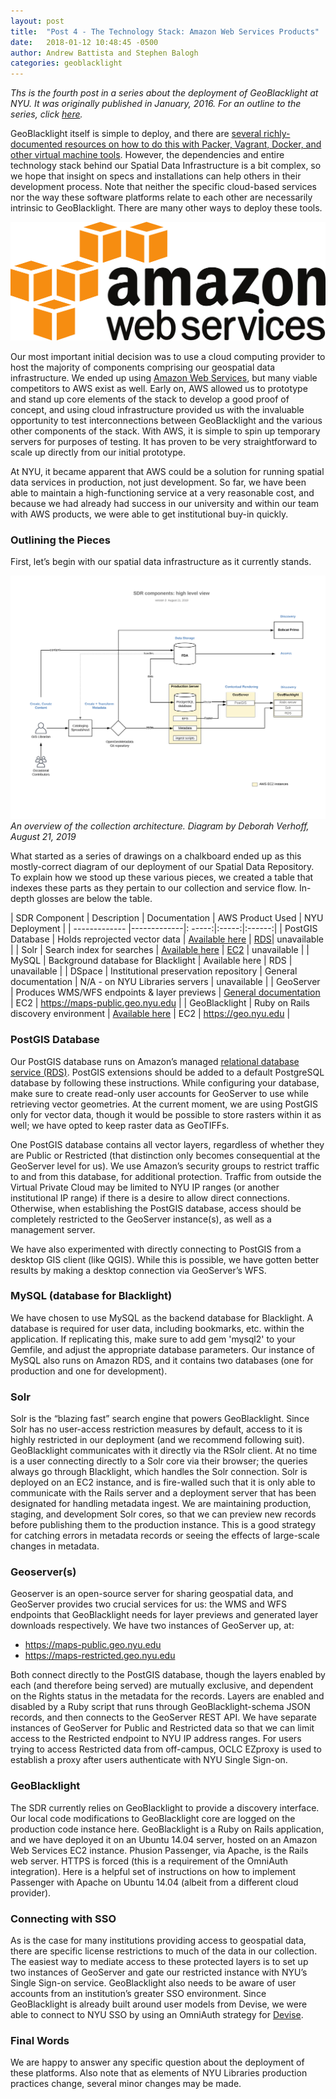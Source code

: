 ```yaml
---
layout: post
title:  "Post 4 - The Technology Stack: Amazon Web Services Products"
date:   2018-01-12 10:48:45 -0500
author: Andrew Battista and Stephen Balogh
categories: geoblacklight
---
```


*Ths is the fourth post in a series about the deployment of GeoBlacklight at NYU. It was originally published in January, 2016. For an outline to the series, click [here](https://andrewbattista.github.io/geoblacklight/2018/01/09/geoblacklight-overview.html).*

GeoBlacklight itself is simple to deploy, and there are [several richly-documented resources on how to do this with Packer, Vagrant, Docker, and other virtual machine tools](http://geoblacklight.org/tutorials.html). However, the dependencies and entire technology stack behind our Spatial Data Infrastructure is a bit complex, so we hope that insight on specs and installations can help others in their development process. Note that neither the specific cloud-based services nor the way these software platforms relate to each other are necessarily intrinsic to GeoBlacklight. There are many other ways to deploy these tools.

![Amazon Web Services logo](https://github.com/andrewbattista/andrewbattista.github.io/blob/master/blog_media/aws_logo.png?raw=true)

Our most important initial decision was to use a cloud computing provider to host the majority of components comprising our geospatial data infrastructure. We ended up using [Amazon Web Services](https://aws.amazon.com/), but many viable competitors to AWS exist as well. Early on, AWS allowed us to prototype and stand up core elements of the stack to develop a good proof of concept, and using cloud infrastructure provided us with the invaluable opportunity to test interconnections between GeoBlacklight and the various other components of the stack. With AWS, it is simple to spin up temporary servers for purposes of testing. It has proven to be very straightforward to scale up directly from our initial prototype.

At NYU, it became apparent that AWS could be a solution for running spatial data services in production, not just development. So far, we have been able to maintain a high-functioning service at a very reasonable cost, and because we had already had success in our university and within our team with AWS products, we were able to get institutional buy-in quickly.

### Outlining the Pieces

First, let’s begin with our spatial data infrastructure as it currently stands.

![A diagram of the collection elements](https://raw.githubusercontent.com/andrewbattista/andrewbattista.github.io/master/blog_media/sdr-high-level.png)
*An overview of the collection architecture. Diagram by Deborah Verhoff, August 21, 2019*

What started as a series of drawings on a chalkboard ended up as this mostly-correct diagram of our deployment of our Spatial Data Repository. To explain how we stood up these various pieces, we created a table that indexes these parts as they pertain to our collection and service flow. In-depth glosses are below the table.

| SDR Component        | Description           | Documentation  | AWS Product Used | NYU Deployment |
| ------------- |-------------|: -----:|:-----:|:------:|
|   PostGIS Database	    | Holds reprojected vector data | [Available here](https://postgis.net/documentation/) | [RDS](https://aws.amazon.com/rds/)| unavailable |
|   Solr	    | Search index for searches | [Available here](http://lucene.apache.org/solr/resources.html) | [EC2](https://aws.amazon.com/ec2/) | unavailable |
|   MySQL	    | Background database for Blacklight | Available here | RDS | unavailable |
|   DSpace    | Institutional preservation repository | General documentation | N/A - on NYU Libraries servers | unavailable |
| GeoServer | Produces WMS/WFS endpoints & layer previews | [General documentation](http://docs.geoserver.org/) | EC2 | https://maps-public.geo.nyu.edu |
| GeoBlacklight | Ruby on Rails discovery environment | [Available here](https://github.com/NYULibraries/spatial_data_repository) | EC2 | https://geo.nyu.edu |


### PostGIS Database

Our PostGIS database runs on Amazon’s managed [relational database service (RDS)](https://aws.amazon.com/rds/). PostGIS extensions should be added to a default PostgreSQL database by following these instructions. While configuring your database, make sure to create read-only user accounts for GeoServer to use while retrieving vector geometries. At the current moment, we are using PostGIS only for vector data, though it would be possible to store rasters within it as well; we have opted to keep raster data as GeoTIFFs.

One PostGIS database contains all vector layers, regardless of whether they are Public or Restricted (that distinction only becomes consequential at the GeoServer level for us). We use Amazon’s security groups to restrict traffic to and from this database, for additional protection. Traffic from outside the Virtual Private Cloud may be limited to NYU IP ranges (or another institutional IP range) if there is a desire to allow direct connections. Otherwise, when establishing the PostGIS database, access should be completely restricted to the GeoServer instance(s), as well as a management server.

We have also experimented with directly connecting to PostGIS from a desktop GIS client (like QGIS). While this is possible, we have gotten better results by making a desktop connection via GeoServer’s WFS.

### MySQL (database for Blacklight)

We have chosen to use MySQL as the backend database for Blacklight. A database is required for user data, including bookmarks, etc. within the application. If replicating this, make sure to add gem 'mysql2' to your Gemfile, and adjust the appropriate database parameters. Our instance of MySQL also runs on Amazon RDS, and it contains two databases (one for production and one for development).

### Solr

Solr is the “blazing fast” search engine that powers GeoBlacklight. Since Solr has no user-access restriction measures by default, access to it is highly restricted in our deployment (and we recommend following suit). GeoBlacklight communicates with it directly via the RSolr client. At no time is a user connecting directly to a Solr core via their browser; the queries always go through Blacklight, which handles the Solr connection. Solr is deployed on an EC2 instance, and is fire-walled such that it is only able to communicate with the Rails server and a deployment server that has been designated for handling metadata ingest. We are maintaining production, staging, and development Solr cores, so that we can preview new records before publishing them to the production instance. This is a good strategy for catching errors in metadata records or seeing the effects of large-scale changes in metadata.

### Geoserver(s)

Geoserver is an open-source server for sharing geospatial data, and GeoServer provides two crucial services for us: the WMS and WFS endpoints that GeoBlacklight needs for layer previews and generated layer downloads respectively. We have two instances of GeoServer up, at:

* https://maps-public.geo.nyu.edu
* https://maps-restricted.geo.nyu.edu

Both connect directly to the PostGIS database, though the layers enabled by each (and therefore being served) are mutually exclusive, and dependent on the Rights status in the metadata for the records. Layers are enabled and disabled by a Ruby script that runs through GeoBlacklight-schema JSON records, and then connects to the GeoServer REST API. We have separate instances of GeoServer for Public and Restricted data so that we can limit access to the Restricted endpoint to NYU IP address ranges. For users trying to access Restricted data from off-campus, OCLC EZproxy is used to establish a proxy after users authenticate with NYU Single Sign-on.

### GeoBlacklight

The SDR currently relies on GeoBlacklight to provide a discovery interface. Our local code modifications to GeoBlacklight core are logged on the production code instance here. GeoBlacklight is a Ruby on Rails application, and we have deployed it on an Ubuntu 14.04 server, hosted on an Amazon Web Services EC2 instance. Phusion Passenger, via Apache, is the Rails web server. HTTPS is forced (this is a requirement of the OmniAuth integration). Here is a helpful set of instructions on how to implement Passenger with Apache on Ubuntu 14.04 (albeit from a different cloud provider).

### Connecting with SSO

As is the case for many institutions providing access to geospatial data, there are specific license restrictions to much of the data in our collection. The easiest way to mediate access to these protected layers is to set up two instances of GeoServer and gate our restricted instance with NYU’s Single Sign-on service. GeoBlacklight also needs to be aware of user accounts from an institution’s greater SSO environment. Since GeoBlacklight is already built around user models from Devise, we were able to connect to NYU SSO by using an OmniAuth strategy for [Devise](https://rubygems.org/gems/devise/versions/4.2.0).

### Final Words

We are happy to answer any specific question about the deployment of these platforms. Also note that as elements of NYU Libraries production practices change, several minor changes may be made.

